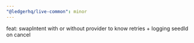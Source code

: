 ```yaml
---
"@ledgerhq/live-common": minor
---
```


feat: swapIntent with or without provider to know retries + logging seedId on cancel
